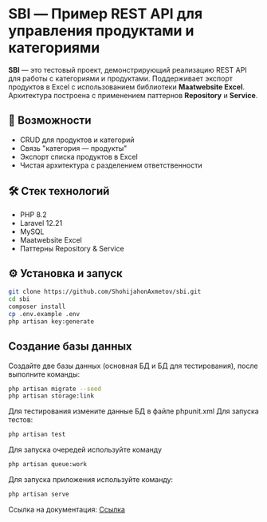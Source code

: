 # SBI — Пример REST API для управления продуктами и категориями

**SBI** — это тестовый проект, демонстрирующий реализацию REST API для работы с категориями и продуктами. Поддерживает экспорт продуктов в Excel с использованием библиотеки **Maatwebsite Excel**. Архитектура построена с применением паттернов **Repository** и **Service**.

## 🚀 Возможности

- CRUD для продуктов и категорий
- Связь "категория — продукты"
- Экспорт списка продуктов в Excel
- Чистая архитектура с разделением ответственности

## 🛠️ Стек технологий

- PHP 8.2
- Laravel 12.21
- MySQL
- Maatwebsite Excel
- Паттерны Repository & Service

## ⚙️ Установка и запуск

```bash
git clone https://github.com/ShohijahonAxmetov/sbi.git
cd sbi
composer install
cp .env.example .env
php artisan key:generate
```
## Создание базы данных

Создайте две базы данных (основная БД и БД для тестирования), после выполните команды:
```bash
php artisan migrate --seed
php artisan storage:link
```
Для тестирования измените данные БД в файле phpunit.xml
Для запуска тестов:
```bash
php artisan test
```

Для запуска очередей используйте команду
```bash
php artisan queue:work
```

Для запуска приложения используйте команду:
```bash
php artisan serve
```
Ссылка на документация: [Ссылка](https://www.postman.com/okcteam/workspace/sbi)